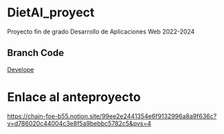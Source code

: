 # DietAI_proyect
Proyecto fin de grado Desarrollo de Aplicaciones Web 2022-2024

## **Branch Code**  
[Develope](https://github.com/jimmysm1995/DietAI_proyect/tree/develop)

# Enlace al anteproyecto
https://chain-foe-b55.notion.site/99ee2e2441354e6f9132996a8a9f636c?v=d786020c44004c3e8f5a9bebbc5782c5&pvs=4
